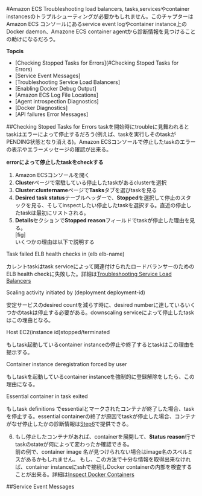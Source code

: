 #Amazon ECS Troubleshooting
load balancers, tasks,servicesやcontainer instancesのトラブルシューティングが必要かもしれません。このチャプターはAmazon ECS コンソールにあるservice event logやcontainer instance上のDocker daemon、Amazone ECS container agentから診断情報を見つけることの助けになるだろう。

**Topcis**
* [Checking Stopped Tasks for Errors](#Checking Stoped Tasks for Errors)
* [Service Event Messages]
* [Troubleshooting Service Load Balancers]
* [Enabling Docker Debug Output]
* [Amazon ECS Log File Locations]
* [Agent introspection Diagnostics]
* [Docker Diagnostics]
* [API failures Error Messages]

##Checking Stoped Tasks for Errors
taskを開始時にtroubleに見舞われるとtaskはエラーによって停止するだろう(例えば、taskを実行しそのtaskがPENDING状態となり消える)。Amazon ECSコンソールで停止したtaskのエラーの表示やエラーメッセージの確認が出来る。

**errorによって停止したtaskをcheckする**
1. Amazon ECSコンソールを開く
2. **Cluster**ページで常駐している停止したtaskがあるclusterを選択
3. **Cluster:clustername**ページで**Tasks**タブを選びtaskを見る
4. **Desired task status**テーブルヘッダーで、**Stopped**を選択して停止のスタックを見る、そしてinspectしたい停止したtaskを選択する。直近の停止したtaskは最初にリストされる。
5. **Details**セクションで**Stopped reason**フィールドでtaskが停止した理由を見る。  
 [fig]  
 いくつかの理由は以下で説明する  
 
 Task failed ELB health checks in (elb elb-name)  
 
 カレントtaskはtask serviceによって関連付けられたロードバランサーのためのELB health checkに失敗した。詳細は[Troubleshooting Service Load Balancers](#troubleshoot-service-load-balancers)  
 
 Scaling activity initiated by (deployment deployment-id)  

 安定サービスのdesired countを減らす時に、desired numberに達しているいくつかのtaskは停止する必要がある。downscaling serviceによって停止したtaskはこの理由となる。  
 
 Host EC2(instance id)stopped/terminated  
  
 もしtask起動しているcontainer instanceの停止や終了するとtaskはこの理由を提示する。
  
 Container instance deregistration forced by user  

 もしtaskを起動しているcontainer instanceを強制的に登録解除をしたら、この理由になる。
 
 Essential container in task exited  
 
 もしtask definitions でessentialとマークされたコンテナが終了した場合、taskを停止する。essential containerの終了が原因でtaskが停止した場合、コンテナがなぜ停止したかの診断情報は[Step6]()で提供できる。
 
6. もし停止したコンテナがあれば、containerを展開して、**Status reason**行でtaskのstateが何によって変わったか確認できる。  
 前の例で、container image 名が見つけられない場合はimage名のスペルミスがあるかもしれません。
 もし、この方法で十分な情報を取得出来なければ、container instanceにsshで接続しDocker containerの内部を検査することが出来る。詳細は[Inspect Docker Containers](#docker-inspect)

##Service Event Messages


 

